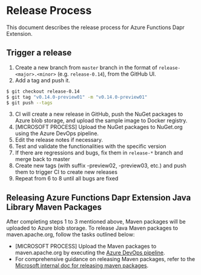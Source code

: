 # Release Process

This document describes the release process for Azure Functions Dapr Extension.

## Trigger a release

1. Create a new branch from `master` branch in the format of `release-<major>.<minor>` (e.g. `release-0.14`), from the GitHub UI.
2. Add a tag and push it.
```bash
$ git checkout release-0.14
$ git tag "v0.14.0-preview01" -m "v0.14.0-preview01"
$ git push --tags
```
3. CI will create a new release in GitHub, push the NuGet packages to Azure blob storage, and upload the sample image to Docker registry.
4. [MICROSOFT PROCESS] Upload the NuGet packages to NuGet.org using the Azure DevOps pipeline.
5. Edit the release notes if necessary.
6. Test and validate the functionalities with the specific version
7. If there are regressions and bugs, fix them in `release-*` branch and merge back to master
8. Create new tags (with suffix -preview02, -preview03, etc.) and push them to trigger CI to create new releases
9. Repeat from 6 to 8 until all bugs are fixed

## Releasing Azure Functions Dapr Extension Java Library Maven Packages
After completing steps 1 to 3 mentioned above, Maven packages will be uploaded to Azure blob storage. To release Java Maven packages to maven.apache.org, follow the tasks outlined below:

- [MICROSOFT PROCESS] Upload the Maven packages to maven.apache.org by executing the [Azure DevOps pipeline](https://dev.azure.com/azure-sdk/internal/_build?definitionId=1809&_a=summary).
- For comprehensive guidance on releasing Maven packages, refer to the [Microsoft internal doc for releasing maven packages](https://dev.azure.com/azure-sdk/internal/_wiki/wikis/internal.wiki/1/Partner-Release-Pipeline?anchor=java-to-maven-central-(via-oss.sonatype.org)).
